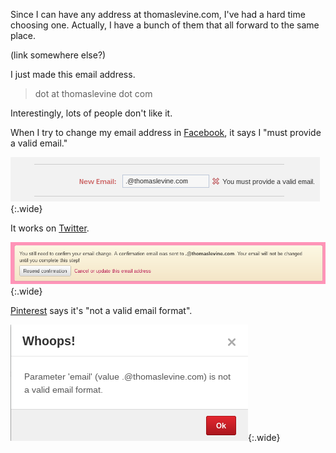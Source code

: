 Since I can have any address at thomaslevine.com,
I've had a hard time choosing one. Actually, I have
a bunch of them that all forward to the same place.

(link somewhere else?)

I just made this email address.

<blockquote id="e-post">
<noscript>dot at thomaslevine dot com</noscript>
</blockquote>

Interestingly, lots of people don't like it.

When I try to change my email address in
[Facebook](https://facebook.com/perluette),
it says I "must provide a valid email."

![](facebook.png){:.wide}

It works on [Twitter](https://twitter.com/thomaslevine).

![](twitter.png){:.wide}

[Pinterest](https://pinterest.com/perluette) says it's "not a valid email format".

![](pinterest.png){:.wide}
